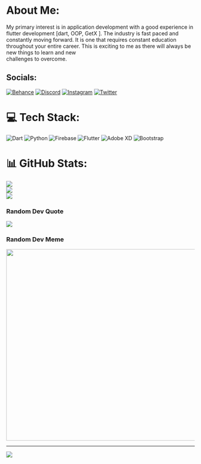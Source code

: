 # About Me:
My primary interest is in application development with a good experience in flutter development [dart, OOP, GetX ]. The industry is fast paced and constantly moving forward. It is one that requires constant education<br>throughout your entire career. This is exciting to me as there will always be new things to learn and new<br>challenges to overcome.


## Socials:
[![Behance](https://img.shields.io/badge/Behance-1769ff?logo=behance&logoColor=white)](https://behance.net/ahmedibrahim-a) [![Discord](https://img.shields.io/badge/Discord-%237289DA.svg?logo=discord&logoColor=white)](htttps://discord.gg/AhmedIbrahim#8074) [![Instagram](https://img.shields.io/badge/Instagram-%23E4405F.svg?logo=Instagram&logoColor=white)](https://instagram.com/a7med_ibrahim___) [![Twitter](https://img.shields.io/badge/Twitter-%231DA1F2.svg?logo=Twitter&logoColor=white)](https://twitter.com/Ahmed_Aiaaba99) 

# 💻 Tech Stack:
![Dart](https://img.shields.io/badge/dart-%230175C2.svg?style=for-the-badge&logo=dart&logoColor=white) ![Python](https://img.shields.io/badge/python-3670A0?style=for-the-badge&logo=python&logoColor=ffdd54) ![Firebase](https://img.shields.io/badge/firebase-%23039BE5.svg?style=for-the-badge&logo=firebase) ![Flutter](https://img.shields.io/badge/Flutter-%2302569B.svg?style=for-the-badge&logo=Flutter&logoColor=white) ![Adobe XD](https://img.shields.io/badge/Adobe%20XD-470137?style=for-the-badge&logo=Adobe%20XD&logoColor=#FF61F6) ![Bootstrap](https://img.shields.io/badge/bootstrap-%23563D7C.svg?style=for-the-badge&logo=bootstrap&logoColor=white)
# 📊 GitHub Stats:
![](https://github-readme-stats.vercel.app/api?username=ZurraJanai&theme=dark&hide_border=true&include_all_commits=false&count_private=false)<br/>
![](https://github-readme-streak-stats.herokuapp.com/?user=ZurraJanai&theme=dark&hide_border=true)<br/>
![](https://github-readme-stats.vercel.app/api/top-langs/?username=ZurraJanai&theme=dark&hide_border=true&include_all_commits=false&count_private=false&layout=compact)

### Random Dev Quote
![](https://quotes-github-readme.vercel.app/api?type=horizontal&theme=radical)

### Random Dev Meme
<img src="https://random-memer.herokuapp.com/" width="512px"/>

---
[![](https://visitcount.itsvg.in/api?id=ZurraJanai&icon=0&color=0)](https://visitcount.itsvg.in)
